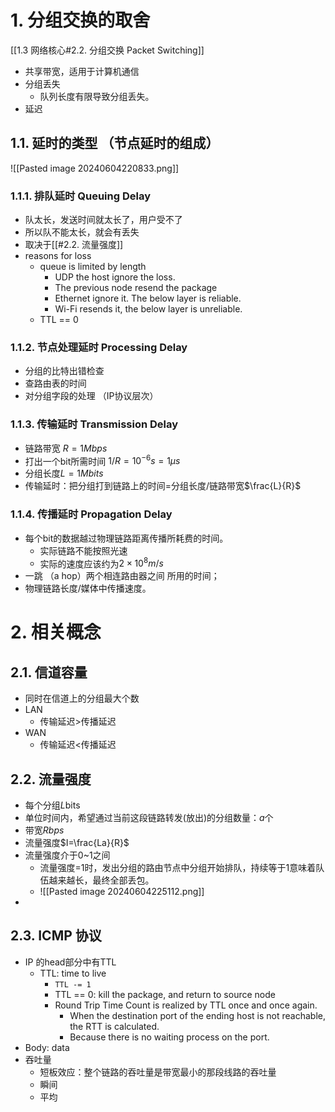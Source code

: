 # 1. 分组交换的取舍
[[1.3 网络核心#2.2. 分组交换 Packet Switching]]
- 共享带宽，适用于计算机通信
- 分组丢失
	- 队列长度有限导致分组丢失。
- 延迟
## 1.1. 延时的类型 （节点延时的组成）
![[Pasted image 20240604220833.png]]
### 1.1.1. 排队延时 Queuing Delay
- 队太长，发送时间就太长了，用户受不了
- 所以队不能太长，就会有丢失
- 取决于[[#2.2. 流量强度]]
- reasons for loss
	- queue is limited by length
		- UDP the host ignore the loss.
		- The previous node resend the package
		- Ethernet ignore it. The below layer is reliable.
		- Wi-Fi resends it, the below layer is unreliable.
	- TTL == 0
### 1.1.2. 节点处理延时 Processing Delay
- 分组的比特出错检查
- 查路由表的时间
- 对分组字段的处理 （IP协议层次）
### 1.1.3. 传输延时 Transmission Delay
- 链路带宽 $R=1Mbps$
- 打出一个bit所需时间 $1/R=10^{-6}s=1\mu s$
- 分组长度$L=1Mbits$
- 传输延时：把分组打到链路上的时间=分组长度/链路带宽$\frac{L}{R}$
### 1.1.4. 传播延时 Propagation Delay
- 每个bit的数据越过物理链路距离传播所耗费的时间。
	- 实际链路不能按照光速
	- 实际的速度应该约为$2\times 10^8m/s$
- 一跳 （a hop）两个相连路由器之间 所用的时间；
- 物理链路长度/媒体中传播速度。
# 2. 相关概念
## 2.1. 信道容量
- 同时在信道上的分组最大个数
- LAN
	- 传输延迟$>$传播延迟
- WAN
	- 传输延迟$<$传播延迟
## 2.2. 流量强度
- 每个分组$L$bits
- 单位时间内，希望通过当前这段链路转发(放出)的分组数量：$a$个
- 带宽$R bps$
- 流量强度$I=\frac{La}{R}$
- 流量强度介于0~1之间
	- 流量强度=1时，发出分组的路由节点中分组开始排队，持续等于1意味着队伍越来越长，最终全部丢包。
	- ![[Pasted image 20240604225112.png]]
- 
## 2.3. ICMP 协议
- IP 的head部分中有TTL
	- TTL: time to live
		- `TTL -= 1`
		- TTL == 0: kill the package, and return to source node
		- Round Trip Time Count is realized by TTL once and once again.
			- When the destination port of the ending host is not reachable, the RTT is calculated.
			- Because there is no waiting process on the port.
- Body: data
- 吞吐量
	- 短板效应：整个链路的吞吐量是带宽最小的那段线路的吞吐量
	- 瞬间
	- 平均